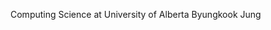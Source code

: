 Computing Science at University of Alberta
Byungkook Jung
<!---
Byungkookjung/Byungkookjung is a ✨ special ✨ repository because its `README.md` (this file) appears on your GitHub profile.
You can click the Preview link to take a look at your changes.
--->
